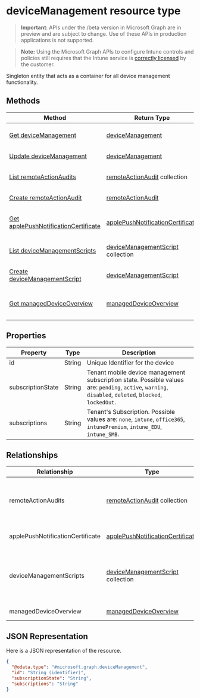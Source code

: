 ﻿# deviceManagement resource type

> **Important**: APIs under the /beta version in Microsoft Graph are in preview and are subject to change. Use of these APIs in production applications is not supported.

> **Note:** Using the Microsoft Graph APIs to configure Intune controls and policies still requires that the Intune service is [correctly licensed](https://go.microsoft.com/fwlink/?linkid=839381) by the customer.

Singleton entity that acts as a container for all device management functionality.
## Methods
|Method|Return Type|Description|
|---|---|---|
|[Get deviceManagement](../api/intune_devices_devicemanagement_get.md)|[deviceManagement](../resources/intune_devices_devicemanagement.md)|Read properties and relationships of the [deviceManagement](../resources/intune_devices_devicemanagement.md) object.|
|[Update deviceManagement](../api/intune_devices_devicemanagement_update.md)|[deviceManagement](../resources/intune_devices_devicemanagement.md)|Update the properties of a [deviceManagement](../resources/intune_devices_devicemanagement.md) object.|
|[List remoteActionAudits](../api/intune_devices_remoteactionaudit_list.md)|[remoteActionAudit](../resources/intune_devices_remoteactionaudit.md) collection|List properties and relationships of the [remoteActionAudit](../resources/intune_devices_remoteactionaudit.md) objects.|
|[Create remoteActionAudit](../api/intune_devices_remoteactionaudit_create.md)|[remoteActionAudit](../resources/intune_devices_remoteactionaudit.md)|Create a new [remoteActionAudit](../resources/intune_devices_remoteactionaudit.md) object.|
|[Get applePushNotificationCertificate](../api/intune_devices_applepushnotificationcertificate_get.md)|[applePushNotificationCertificate](../resources/intune_devices_applepushnotificationcertificate.md)|Read properties and relationships of the [applePushNotificationCertificate](../resources/intune_devices_applepushnotificationcertificate.md) object.|
|[List deviceManagementScripts](../api/intune_devices_devicemanagementscript_list.md)|[deviceManagementScript](../resources/intune_devices_devicemanagementscript.md) collection|List properties and relationships of the [deviceManagementScript](../resources/intune_devices_devicemanagementscript.md) objects.|
|[Create deviceManagementScript](../api/intune_devices_devicemanagementscript_create.md)|[deviceManagementScript](../resources/intune_devices_devicemanagementscript.md)|Create a new [deviceManagementScript](../resources/intune_devices_devicemanagementscript.md) object.|
|[Get managedDeviceOverview](../api/intune_devices_manageddeviceoverview_get.md)|[managedDeviceOverview](../resources/intune_devices_manageddeviceoverview.md)|Read properties and relationships of the [managedDeviceOverview](../resources/intune_devices_manageddeviceoverview.md) object.|

## Properties
|Property|Type|Description|
|---|---|---|
|id|String|Unique Identifier for the device|
|subscriptionState|String|Tenant mobile device management subscription state. Possible values are: `pending`, `active`, `warning`, `disabled`, `deleted`, `blocked`, `lockedOut`.|
|subscriptions|String|Tenant's Subscription. Possible values are: `none`, `intune`, `office365`, `intunePremium`, `intune_EDU`, `intune_SMB`.|

## Relationships
|Relationship|Type|Description|
|---|---|---|
|remoteActionAudits|[remoteActionAudit](../resources/intune_devices_remoteactionaudit.md) collection|The list of device remote action audits with the tenant.|
|applePushNotificationCertificate|[applePushNotificationCertificate](../resources/intune_devices_applepushnotificationcertificate.md)|Apple push notification certificate.|
|deviceManagementScripts|[deviceManagementScript](../resources/intune_devices_devicemanagementscript.md) collection|The list of device management scripts associated with the tenant.|
|managedDeviceOverview|[managedDeviceOverview](../resources/intune_devices_manageddeviceoverview.md)|Device overview|

## JSON Representation
Here is a JSON representation of the resource.
<!-- {
  "blockType": "resource",
  "keyProperty": "id",
  "@odata.type": "microsoft.graph.deviceManagement"
}
-->
```json
{
  "@odata.type": "#microsoft.graph.deviceManagement",
  "id": "String (identifier)",
  "subscriptionState": "String",
  "subscriptions": "String"
}
```



